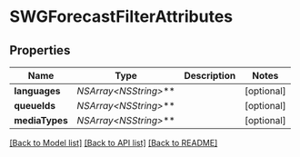 # SWGForecastFilterAttributes

## Properties
Name | Type | Description | Notes
------------ | ------------- | ------------- | -------------
**languages** | **NSArray&lt;NSString*&gt;*** |  | [optional] 
**queueIds** | **NSArray&lt;NSString*&gt;*** |  | [optional] 
**mediaTypes** | **NSArray&lt;NSString*&gt;*** |  | [optional] 

[[Back to Model list]](../README.md#documentation-for-models) [[Back to API list]](../README.md#documentation-for-api-endpoints) [[Back to README]](../README.md)


